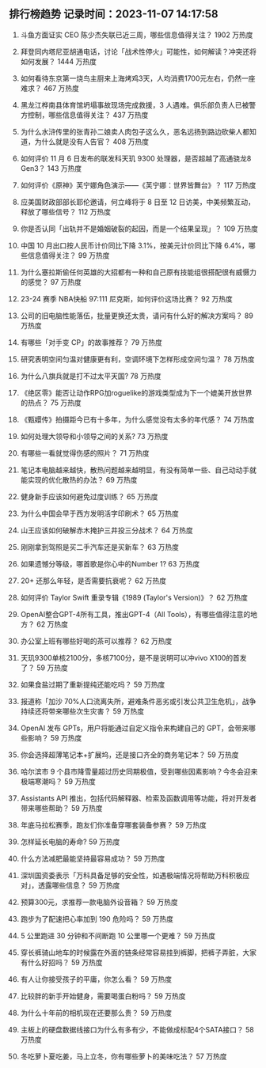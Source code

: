 
## 排行榜趋势 记录时间：2023-11-07 14:17:58
  
  1. 斗鱼方面证实 CEO 陈少杰失联已近三周，哪些信息值得关注？ 1902 万热度
    
  2. 拜登同内塔尼亚胡通电话，讨论「战术性停火」可能性，如何解读？冲突还将如何发展？ 1444 万热度
    
  3. 如何看待东京第一烧鸟主厨来上海烤鸡3天，人均消费1700元左右，仍然一座难求？ 467 万热度
    
  4. 黑龙江桦南县体育馆坍塌事故现场完成救援，3 人遇难。俱乐部负责人已被警方控制，哪些信息值得关注？ 437 万热度
    
  5. 为什么水浒传里的张青孙二娘卖人肉包子这么久，恶名远扬到路边砍柴人都知道，为什么就是没有人告官？ 408 万热度
    
  6. 如何评价 11 月 6 日发布的联发科天玑 9300 处理器，是否超越了高通骁龙8 Gen3？ 143 万热度
    
  7. 如何评价《原神》芙宁娜角色演示——《芙宁娜：世界皆舞台》？ 117 万热度
    
  8. 应美国财政部部长耶伦邀请，何立峰将于 8 日至 12 日访美，中美频繁互动，释放了哪些信号？ 112 万热度
    
  9. 你是否认同「出轨并不是婚姻破裂的起因，而是一个结果呈现」？ 109 万热度
    
  10. 中国 10 月出口按人民币计价同比下降 3.1%，按美元计价同比下降 6.4%，哪些信息值得关注？ 99 万热度
    
  11. 为什么塞拉斯偷任何英雄的大招都有一种和自己原有技能组很搭配很有威慑力的感觉？ 97 万热度
    
  12. 23-24 赛季 NBA快船 97:111 尼克斯，如何评价这场比赛？ 92 万热度
    
  13. 公司的旧电脑性能落伍，批量更换还太贵，请问有什么好的解决方案吗？ 89 万热度
    
  14. 有哪些「对手变 CP」的故事推荐？ 79 万热度
    
  15. 研究表明空间匀温对健康更有利，空调环境下怎样形成空间匀温？ 78 万热度
    
  16. 为什么八旗兵就是打不过太平天国? 78 万热度
    
  17. 《绝区零》能否让动作RPG加roguelike的游戏类型成为下一个媲美开放世界的热点？ 75 万热度
    
  18. 《甄嬛传》拍摄距今已有十多年，为什么感觉没有太多的年代感？ 74 万热度
    
  19. 如何处理大领导和小领导之间的关系? 73 万热度
    
  20. 有哪些一看就觉得伤感的照片？ 71 万热度
    
  21. 笔记本电脑越来越快，散热问题越来越明显，有没有简单一些、自己动动手就能实现的优化散热的办法？ 69 万热度
    
  22. 健身新手应该如何避免过度训练？ 65 万热度
    
  23. 为什么中国会早于西方发明活字印刷术？ 65 万热度
    
  24. 山王应该如何破解赤木掩护三井投三分战术？ 64 万热度
    
  25. 刚刚拿到驾照是买二手汽车还是买新车？ 63 万热度
    
  26. 如果遗憾分等级，哪首歌是你心中的Number 1? 63 万热度
    
  27. 20+ 还那么年轻，是否需要抗衰呢？ 62 万热度
    
  28. 如何评价 Taylor Swift 重录专辑《1989 (Taylor's Version)》？ 62 万热度
    
  29. OpenAI整合GPT-4所有工具，推出GPT-4（All Tools），有哪些值得注意的地方？ 62 万热度
    
  30. 办公室上班有哪些好喝的茶可以推荐？ 62 万热度
    
  31. 天玑9300单核2100分，多核7100分，是不是说明可以冲vivo X100的首发了？ 59 万热度
    
  32. 如果食盐过期了重新提纯还能吃吗？ 59 万热度
    
  33. 报道称「加沙 70%人口流离失所，避难条件恶劣或引发公共卫生危机」，战争持续还将带来哪些次生灾害？ 59 万热度
    
  34. OpenAI 发布 GPTs，用户将能通过自定义指令来构建自己的 GPT，会带来哪些影响？ 59 万热度
    
  35. 你会选择超薄笔记本+扩展坞，还是接口齐全的商务笔记本？ 59 万热度
    
  36. 哈尔滨市 9 个县市降雪量超过历史同期极值，受到哪些因素影响？今冬会迎来极端寒潮吗？ 59 万热度
    
  37. Assistants API 推出，包括代码解释器、检索及函数调用等功能，将对开发者带来哪些帮助？ 59 万热度
    
  38. 年底马拉松赛季，跑友们你准备穿哪套装备参赛？ 59 万热度
    
  39. 怎样延长电脑的寿命? 59 万热度
    
  40. 什么方法减肥最能坚持最容易成功？ 59 万热度
    
  41. 深圳国资委表示「万科具备足够的安全性，如遇极端情况将帮助万科积极应对」，透露哪些信息？ 59 万热度
    
  42. 预算300元，求推荐一款电脑外设音箱？ 59 万热度
    
  43. 跑步为了配速把心率加到 190 危险吗？ 59 万热度
    
  44. 5 公里跑进 30 分钟和不间断跑 10 公里哪一个更难？ 59 万热度
    
  45. 穿长裤骑山地车的时候露在外面的链条经常容易挂到裤脚，把裤子弄脏，大家有什么好招吗？ 59 万热度
    
  46. 有人让你接受孩子的平庸，你怎么看？ 59 万热度
    
  47. 比较胖的新手开始健身，需要喝蛋白粉吗？ 59 万热度
    
  48. 为什么十年前的相机现在还要那么贵？ 59 万热度
    
  49. 主板上的硬盘数据线接口为什么有多有少，不能做成标配4个SATA接口？ 58 万热度
    
  50. 冬吃萝卜夏吃姜，马上立冬，你有哪些萝卜的美味吃法？ 57 万热度
    